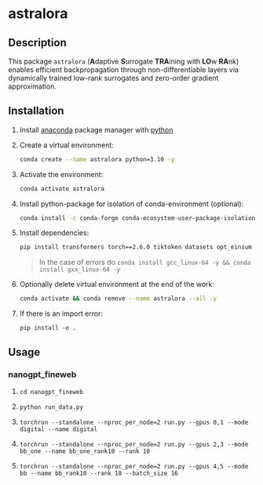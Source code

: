 # astralora


## Description

This package `astralora` (**A**daptive **S**urrogate **TRA**ining with **LO**w **RA**nk) enables efficient backpropagation through non-differentiable layers via dynamically trained low-rank surrogates and zero-order gradient approximation.


## Installation

1. Install [anaconda](https://www.anaconda.com) package manager with [python](https://www.python.org)

2. Create a virtual environment:
    ```bash
    conda create --name astralora python=3.10 -y
    ```

3. Activate the environment:
    ```bash
    conda activate astralora 
    ```

4. Install python-package for isolation of conda-environment (optional):
    ```bash
    conda install -c conda-forge conda-ecosystem-user-package-isolation -y
    ```

5. Install dependencies:
    ```bash
    pip install transformers torch==2.6.0 tiktoken datasets opt_einsum tqdm numpy==1.26 rotary_embedding_torch peft huggingface-hub
    ```
    > In the case of errors do `conda install gcc_linux-64 -y && conda install gxx_linux-64 -y`

6. Optionally delete virtual environment at the end of the work:
    ```bash
    conda activate && conda remove --name astralora --all -y
    ```

7. If there is an import error:
    ```
    pip install -e .
    ```
    

## Usage

### nanogpt_fineweb

1. `cd nanogpt_fineweb`

2. `python run_data.py`

3. `torchrun --standalone --nproc_per_node=2 run.py --gpus 0,1 --mode digital --name digital`

4. `torchrun --standalone --nproc_per_node=2 run.py --gpus 2,3 --mode bb_one --name bb_one_rank10 --rank 10`

5. `torchrun --standalone --nproc_per_node=2 run.py --gpus 4,5 --mode bb --name bb_rank10 --rank 10 --batch_size 16`